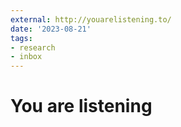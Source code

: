 ```yaml
---
external: http://youarelistening.to/
date: '2023-08-21'
tags:
- research
- inbox
---
```


# You are listening
